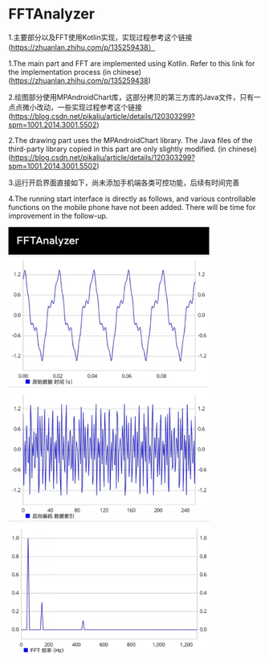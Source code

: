 # FFTAnalyzer

1.主要部分以及FFT使用Kotlin实现，实现过程参考这个链接 (https://zhuanlan.zhihu.com/p/135259438）

1.The main part and FFT are implemented using Kotlin. Refer to this link for the implementation process (in chinese) (https://zhuanlan.zhihu.com/p/135259438)

2.绘图部分使用MPAndroidChart库，这部分拷贝的第三方库的Java文件，只有一点点微小改动，一些实现过程参考这个链接 (https://blog.csdn.net/pikaliu/article/details/120303299?spm=1001.2014.3001.5502)

2.The drawing part uses the MPAndroidChart library. The Java files of the third-party library copied in this part are only slightly modified. (in chinese) (https://blog.csdn.net/pikaliu/article/details/120303299?spm=1001.2014.3001.5502)

3.运行开启界面直接如下，尚未添加手机端各类可控功能，后续有时间完善

4.The running start interface is directly as follows, and various controllable functions on the mobile phone have not been added. There will be time for improvement in the follow-up. 

<img src="demo.jpg" width="400" />
